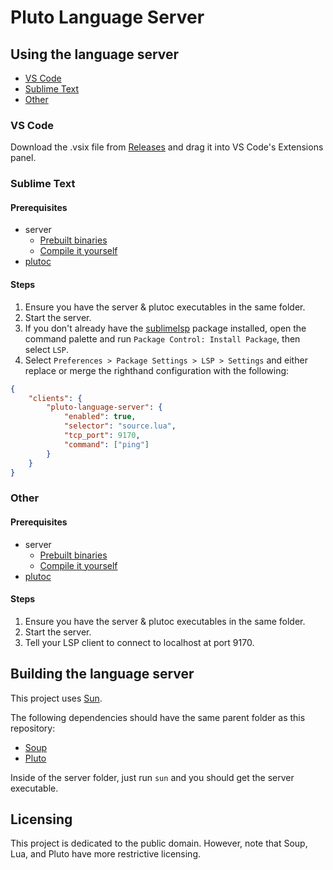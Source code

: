 # Pluto Language Server

## Using the language server

- [VS Code](#vs-code)
- [Sublime Text](#sublime-text)
- [Other](#other)

### VS Code

Download the .vsix file from [Releases](https://github.com/PlutoLang/pluto-language-server/releases) and drag it into VS Code's Extensions panel.

### Sublime Text

#### Prerequisites

- server
  - [Prebuilt binaries](https://github.com/PlutoLang/pluto-language-server/releases)
  - [Compile it yourself](#building-the-language-server)
- [plutoc](https://plutolang.github.io/docs/Getting%20Started)

#### Steps

1. Ensure you have the server & plutoc executables in the same folder.
2. Start the server.
3. If you don't already have the [sublimelsp](https://github.com/sublimelsp/LSP) package installed, open the command palette and run `Package Control: Install Package`, then select `LSP`.
4. Select `Preferences > Package Settings > LSP > Settings` and either replace or merge the righthand configuration with the following:

```JSON
{
    "clients": {
        "pluto-language-server": {
            "enabled": true,
            "selector": "source.lua",
            "tcp_port": 9170,
            "command": ["ping"]
        }
    }
}
```

### Other

#### Prerequisites

- server
  - [Prebuilt binaries](https://github.com/PlutoLang/pluto-language-server/releases)
  - [Compile it yourself](#building-the-language-server)
- [plutoc](https://plutolang.github.io/docs/Getting%20Started)

#### Steps

1. Ensure you have the server & plutoc executables in the same folder.
2. Start the server.
3. Tell your LSP client to connect to localhost at port 9170.

## Building the language server

This project uses [Sun](https://github.com/calamity-inc/Sun).

The following dependencies should have the same parent folder as this repository:

- [Soup](https://github.com/calamity-inc/Soup)
- [Pluto](https://github.com/PlutoLang/Pluto)

Inside of the server folder, just run `sun` and you should get the server executable.

## Licensing

This project is dedicated to the public domain. However, note that Soup, Lua, and Pluto have more restrictive licensing.
